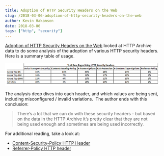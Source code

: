 ```yaml
---
title: Adoption of HTTP Security Headers on the Web
slug: /2018-03-06-adoption-of-http-security-headers-on-the-web
author: Kevin Hakanson
date: 2018-03-06
tags: ["http", "security"]
---
```

[Adoption of HTTP Security Headers on the Web](https://discuss.httparchive.org/t/adoption-of-http-security-headers-on-the-web/1259) looked at HTTP Archive data to do some analysis of the adoption of various HTTP security headers.  Here is a summary table of usage.

![% of Base Pages using HTTP Security Headers](images/pastedImage_4.png)

The analysis deep dives into each header, and which values are being sent, including misconfigured / invalid variations.  The author ends with this conclusion:

> There’s a lot that we can do with these security headers - but based on the data in the HTTP Archive it’s pretty clear that they are not being used enough and sometimes are being used incorrectly.

For additional reading, take a look at:

* [Content-Security-Policy HTTP Header](https://thehub.thomsonreuters.com/docs/DOC-2501378) 
* [Referrer-Policy HTTP header](https://thehub.thomsonreuters.com/docs/DOC-2501375) 
